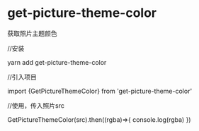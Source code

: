 # get-picture-theme-color

获取照片主题颜色

//安装

yarn add get-picture-theme-color

//引入项目

import {GetPictureThemeColor} from 'get-picture-theme-color'

//使用，传入照片src

GetPictureThemeColor(src).then((rgba)=>{
      console.log(rgba)
})
